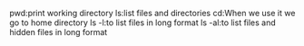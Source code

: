 pwd:print working directory
ls:list files and directories
cd:When we use it we go to home directory
ls -l:to list files in long format
ls -al:to list files and hidden files in long format
